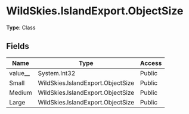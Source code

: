 ﻿# WildSkies.IslandExport.ObjectSize

**Type**: Class

## Fields

| Name | Type | Access |
|------|------|--------|
| value__ | System.Int32 | Public |
| Small | WildSkies.IslandExport.ObjectSize | Public |
| Medium | WildSkies.IslandExport.ObjectSize | Public |
| Large | WildSkies.IslandExport.ObjectSize | Public |

